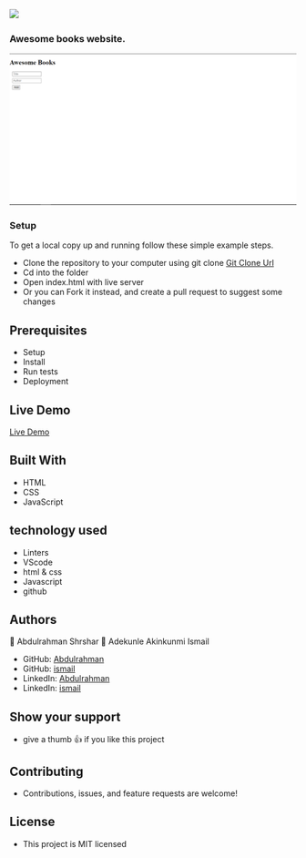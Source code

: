 ![](https://img.shields.io/badge/Microverse-blueviolet)

### Awesome books website.

![screenshot](images/screenshot.png)

### Setup

To get a local copy up and running follow these simple example steps.

- Clone the repository to your computer using git clone [Git Clone Url](https://github.com/abdulrahmanshr75/Awesome-books.git)
- Cd into the folder
- Open index.html with live server
- Or you can Fork it instead, and create a pull request to suggest some changes

## Prerequisites

- Setup
- Install
- Run tests
- Deployment

## Live Demo

[Live Demo](https://abdulrahmanshr75.github.io/Awesome-books/)

## Built With

- HTML
- CSS
- JavaScript

## technology used

- Linters
- VScode
- html & css
- Javascript
- github

## Authors

👤 Abdulrahman Shrshar
👤 Adekunle Akinkunmi Ismail

- GitHub: [Abdulrahman](https://github.com/abdulrahmanshr75)
- GitHub: [ismail](https://github.com/ismailakinkunmi)
- LinkedIn: [Abdulrahman](https://www.linkedin.com/in/abdulrahman-shrshar-721144161/)
- LinkedIn: [ismail](https://www.linkedin.com/in/ismail-akinkunmi-adekunle-b810aa155/)

## Show your support

- give a thumb 👍 if you like this project

## Contributing

- Contributions, issues, and feature requests are welcome!

## License

- This project is MIT licensed

